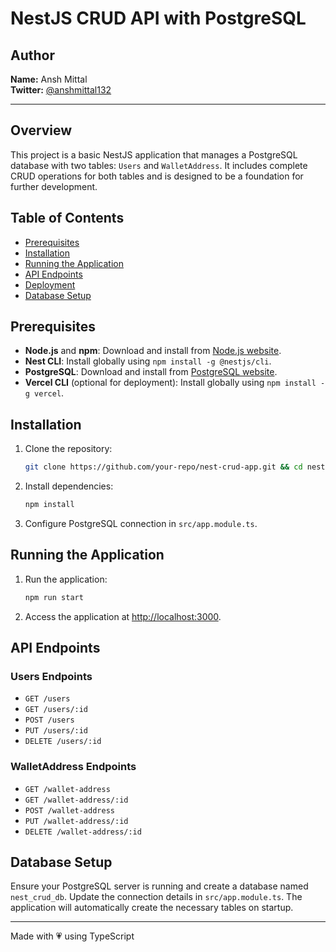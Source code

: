 # NestJS CRUD API with PostgreSQL

## Author
**Name:** Ansh Mittal  
**Twitter:** [@anshmittal132](https://twitter.com/anshmittal132)



---

## Overview
This project is a basic NestJS application that manages a PostgreSQL database with two tables: `Users` and `WalletAddress`. It includes complete CRUD operations for both tables and is designed to be a foundation for further development.

## Table of Contents
- [Prerequisites](#prerequisites)
- [Installation](#installation)
- [Running the Application](#running-the-application)
- [API Endpoints](#api-endpoints)
- [Deployment](#deployment)
- [Database Setup](#database-setup)

## Prerequisites
- **Node.js** and **npm**: Download and install from [Node.js website](https://nodejs.org/).
- **Nest CLI**: Install globally using `npm install -g @nestjs/cli`.
- **PostgreSQL**: Download and install from [PostgreSQL website](https://www.postgresql.org/download/).
- **Vercel CLI** (optional for deployment): Install globally using `npm install -g vercel`.

## Installation
1. Clone the repository:
    ```sh
    git clone https://github.com/your-repo/nest-crud-app.git && cd nest-crud-app
    ```
2. Install dependencies:
    ```sh
    npm install
    ```
3. Configure PostgreSQL connection in `src/app.module.ts`.

## Running the Application
1. Run the application:
    ```sh
    npm run start
    ```
2. Access the application at [http://localhost:3000](http://localhost:3000).

## API Endpoints
### Users Endpoints
- `GET /users`
- `GET /users/:id`
- `POST /users`
- `PUT /users/:id`
- `DELETE /users/:id`

### WalletAddress Endpoints
- `GET /wallet-address`
- `GET /wallet-address/:id`
- `POST /wallet-address`
- `PUT /wallet-address/:id`
- `DELETE /wallet-address/:id`



## Database Setup
Ensure your PostgreSQL server is running and create a database named `nest_crud_db`. Update the connection details in `src/app.module.ts`. The application will automatically create the necessary tables on startup.

---

Made with 💗 using TypeScript
